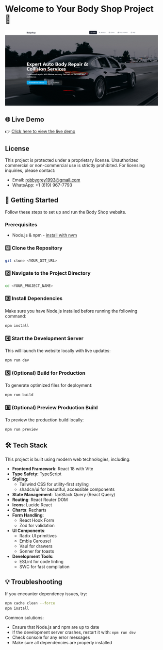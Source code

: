 # Welcome to Your Body Shop Project 💪

![Preview](public/og-image.png)

## 🌐 Live Demo  
👉 [Click here to view the live demo](https://bodyshop-landing-genius-vgyx.vercel.app/)


## License

This project is protected under a proprietary license. Unauthorized commercial or non-commercial use is strictly prohibited. For licensing inquiries, please contact:

- Email: robbygrey1993@gmail.com
- WhatsApp: +1 (619) 967-7793

## 🚀 Getting Started

Follow these steps to set up and run the Body Shop website.

### Prerequisites
- Node.js & npm - [install with nvm](https://github.com/nvm-sh/nvm#installing-and-updating)

### 1️⃣ Clone the Repository
```sh
git clone <YOUR_GIT_URL>
```

### 2️⃣ Navigate to the Project Directory
```sh
cd <YOUR_PROJECT_NAME>
```

### 3️⃣ Install Dependencies
Make sure you have Node.js installed before running the following command:
```sh
npm install
```

### 4️⃣ Start the Development Server
This will launch the website locally with live updates:
```sh
npm run dev
```

### 5️⃣ (Optional) Build for Production
To generate optimized files for deployment:
```sh
npm run build
```

### 6️⃣ (Optional) Preview Production Build
To preview the production build locally:
```sh
npm run preview
```

## 🛠️ Tech Stack

This project is built using modern web technologies, including:

- **Frontend Framework**: React 18 with Vite
- **Type Safety**: TypeScript
- **Styling**: 
  - Tailwind CSS for utility-first styling
  - shadcn/ui for beautiful, accessible components
- **State Management**: TanStack Query (React Query)
- **Routing**: React Router DOM
- **Icons**: Lucide React
- **Charts**: Recharts
- **Form Handling**: 
  - React Hook Form
  - Zod for validation
- **UI Components**:
  - Radix UI primitives
  - Embla Carousel
  - Vaul for drawers
  - Sonner for toasts
- **Development Tools**:
  - ESLint for code linting
  - SWC for fast compilation

## 💡 Troubleshooting

If you encounter dependency issues, try:
```sh
npm cache clean --force
npm install
```

Common solutions:
- Ensure that Node.js and npm are up to date
- If the development server crashes, restart it with: `npm run dev`
- Check console for any error messages
- Make sure all dependencies are properly installed
